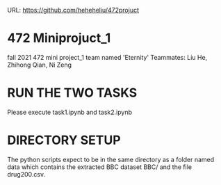 URL: https://github.com/heheheliu/472projuct
# 472 Miniprojuct_1
fall 2021 472 mini project_1 team named 'Eternity'
Teammates: Liu He, Zhihong Qian, Ni Zeng

# RUN THE TWO TASKS 
Please execute task1.ipynb and task2.ipynb
# DIRECTORY SETUP
The python scripts expect to be in the same directory as a folder named data which contains the extracted BBC dataset BBC/ and the file drug200.csv.
